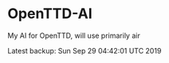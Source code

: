 # OpenTTD-AI
My AI for OpenTTD, will use primarily air

Latest backup: Sun Sep 29 04:42:01 UTC 2019
